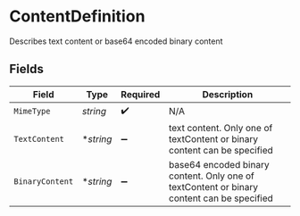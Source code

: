 # ContentDefinition

Describes text content or base64 encoded binary content


## Fields

| Field                                                                                     | Type                                                                                      | Required                                                                                  | Description                                                                               |
| ----------------------------------------------------------------------------------------- | ----------------------------------------------------------------------------------------- | ----------------------------------------------------------------------------------------- | ----------------------------------------------------------------------------------------- |
| `MimeType`                                                                                | *string*                                                                                  | :heavy_check_mark:                                                                        | N/A                                                                                       |
| `TextContent`                                                                             | **string*                                                                                 | :heavy_minus_sign:                                                                        | text content. Only one of textContent or binary content can be specified                  |
| `BinaryContent`                                                                           | **string*                                                                                 | :heavy_minus_sign:                                                                        | base64 encoded binary content. Only one of textContent or binary content can be specified |